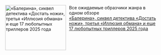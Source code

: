 <!--2025-02-22 19:21:39-->
<div class="yb">
  <div class="rss smaller1 kino_teatr"><a href="https://www.kino-teatr.ru/blog/y2025/2-22/2011/" title="«Балерина», сиквел детектива «Достать ножи», третья «Иллюзия обмана» и еще 17 любопытных триллеров 2025 года"><img src="https://www.kino-teatr.ru/blog/1/1/2011/poster.jpg" width="196" height="147" align="left" hspace="5" style="margin: 0px 10px 0px 5px" alt="«Балерина», сиквел детектива «Достать ножи», третья «Иллюзия обмана» и еще 17 любопытных триллеров 2025 года"/></a>Все ожидаемые образчики жанра в одном обзоре <br><a class="light" href="https://www.kino-teatr.ru/blog/y2025/2-22/2011/">«Балерина», сиквел детектива «Достать ножи», третья «Иллюзия обмана» и еще 17 любопытных триллеров 2025 года</a></div>
</div>
